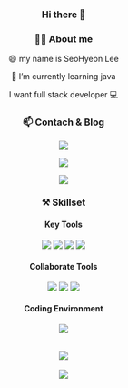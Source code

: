 
<div align=center>

### Hi there 👋


### 👩‍🎤 About me

😄 my name is SeoHyeon Lee

🌱 I’m currently learning java

I want full stack developer 💻

</div>



<div align=center>

### 📫 Contach & Blog
<!--naver mail-->
<a href="mailto:uimi7625@naver.com"><img src="https://img.shields.io/badge/naver-03C75A?style=flat-square&logo=naver&logoColor=white&link=mailto:uimi7625@naver.com"/>
<!-- gmail--> 
<a href="mailto:uimi3606@gmail.com"><img src="https://img.shields.io/badge/gmail-EA4335?style=flat-square&logo=gmail&logoColor=white&link=mailto:uimi3606@gmail.com"/>
<!--tistory-->
<a href="https://backenddevelopercorinne.tistory.com/"><img src="https://img.shields.io/badge/tistory-orange?style=flat&logo=tistory&logoColor=white"/></a>
  
### ⚒️ Skillset  

#### Key Tools  

<!-- HTML -->
<img src="https://img.shields.io/badge/HTML5-E34F26?style=style=flat&logo=html5&logoColor=white">
<!-- CSS -->
<img src="https://img.shields.io/badge/Css3-1572B6?style=style=flat&logo=css3&logoColor=white">
<!-- JavaScript -->
<img src="https://img.shields.io/badge/Javascript-F7DF1E?style=style=flat&logo=javascript&logoColor=white">
<!-- React -->
<img src="https://img.shields.io/badge/React-61DAFB?style=style=flat&logo=react&logoColor=white">
   

#### Collaborate Tools  

 <img src="https://img.shields.io/badge/github-181717?style=flat-square&logo=github&logoColor=white"> 
 <img src="https://img.shields.io/badge/figma-F24E1E?style=flat-square&logo=figma&logoColor=white"> 
 <img src="https://img.shields.io/badge/discord-5865F2?style=flat-square&logo=discord&logoColor=white"> <br>

 
#### Coding Environment
<img src="https://img.shields.io/badge/visualstudiocode-007ACC?style=flat-square&logo=visualstudiocode&logoColor=white"> <br> <br>

</div>



<div align=center>

<img src="https://github-readme-stats.vercel.app/api/top-langs/?username=mynameisseohyeon&layout=compact"><br><br>
<img src="https://github-readme-stats.vercel.app/api?username=mynameisseohyeon&show_icons=true">

</div>
